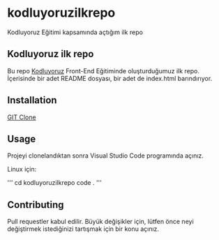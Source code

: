 # kodluyoruzilkrepo

Kodluyoruz Eğitimi kapsamında açtığım ilk repo 

## Kodluyoruz ilk repo

Bu repo [Kodluyoruz](https://www.kodluyoruz.org/) Front-End Eğitiminde oluşturduğumuz ilk repo. İçerisinde bir adet README dosyası, bir adet de index.html barındırıyor.

## Installation

[GIT Clone](https://github.com/elifsrnl/kodluyoruzilkrepo)

## Usage

Projeyi clonelandıktan sonra Visual Studio Code programında açınız.

Linux için:

'''
cd kodluyoruzilkrepo
code  .
'''

## Contributing

Pull requestler kabul edilir. Büyük değişikler için, lütfen önce neyi değiştirmek istediğinizi tartışmak için bir konu açınız.
